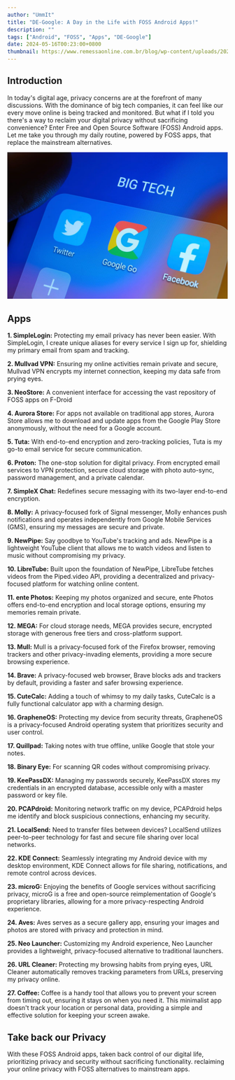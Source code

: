 ```yaml
---
author: "UmmIt"
title: "DE-Google: A Day in the Life with FOSS Android Apps!"
description: ""
tags: ["Android", "FOSS", "Apps", "DE-Google"]
date: 2024-05-16T00:23:00+0800
thumbnail: https://www.remessaonline.com.br/blog/wp-content/uploads/2022/07/big-techs.jpg.optimal.jpg
---
```


## Introduction

In today's digital age, privacy concerns are at the forefront of many discussions. With the dominance of big tech companies, it can feel like our every move online is being tracked and monitored. But what if I told you there's a way to reclaim your digital privacy without sacrificing convenience? Enter Free and Open Source Software (FOSS) Android apps. Let me take you through my daily routine, powered by FOSS apps, that replace the mainstream alternatives.

![](./featured.jpg)

## Apps

**1. SimpleLogin:** Protecting my email privacy has never been easier. With SimpleLogin, I create unique aliases for every service I sign up for, shielding my primary email from spam and tracking.

**2. Mullvad VPN:** Ensuring my online activities remain private and secure, Mullvad VPN encrypts my internet connection, keeping my data safe from prying eyes.

**3. NeoStore:** A convenient interface for accessing the vast repository of FOSS apps on F-Droid

**4. Aurora Store:** For apps not available on traditional app stores, Aurora Store allows me to download and update apps from the Google Play Store anonymously, without the need for a Google account.

**5. Tuta:** With end-to-end encryption and zero-tracking policies, Tuta is my go-to email service for secure communication.

**6. Proton:** The one-stop solution for digital privacy. From encrypted email services to VPN protection, secure cloud storage with photo auto-sync, password management, and a private calendar.

**7. SimpleX Chat:** Redefines secure messaging with its two-layer end-to-end encryption.

**8. Molly:** A privacy-focused fork of Signal messenger, Molly enhances push notifications and operates independently from Google Mobile Services (GMS), ensuring my messages are secure and private.

**9. NewPipe:** Say goodbye to YouTube's tracking and ads. NewPipe is a lightweight YouTube client that allows me to watch videos and listen to music without compromising my privacy.

**10. LibreTube:** Built upon the foundation of NewPipe, LibreTube fetches videos from the Piped.video API, providing a decentralized and privacy-focused platform for watching online content.

**11. ente Photos:** Keeping my photos organized and secure, ente Photos offers end-to-end encryption and local storage options, ensuring my memories remain private.

**12. MEGA:** For cloud storage needs, MEGA provides secure, encrypted storage with generous free tiers and cross-platform support.

**13. Mull:** Mull is a privacy-focused fork of the Firefox browser, removing trackers and other privacy-invading elements, providing a more secure browsing experience.

**14. Brave:** A privacy-focused web browser, Brave blocks ads and trackers by default, providing a faster and safer browsing experience.

**15. CuteCalc:** Adding a touch of whimsy to my daily tasks, CuteCalc is a fully functional calculator app with a charming design.

**16. GrapheneOS:** Protecting my device from security threats, GrapheneOS is a privacy-focused Android operating system that prioritizes security and user control.

**17. Quillpad:** Taking notes with true offline, unlike Google that stole your notes.

**18. Binary Eye:** For scanning QR codes without compromising privacy.

**19. KeePassDX:** Managing my passwords securely, KeePassDX stores my credentials in an encrypted database, accessible only with a master password or key file.

**20. PCAPdroid:** Monitoring network traffic on my device, PCAPdroid helps me identify and block suspicious connections, enhancing my security.

**21. LocalSend:** Need to transfer files between devices? LocalSend utilizes peer-to-peer technology for fast and secure file sharing over local networks.

**22. KDE Connect:** Seamlessly integrating my Android device with my desktop environment, KDE Connect allows for file sharing, notifications, and remote control across devices.

**23. microG:** Enjoying the benefits of Google services without sacrificing privacy, microG is a free and open-source reimplementation of Google's proprietary libraries, allowing for a more privacy-respecting Android experience.

**24. Aves:** Aves serves as a secure gallery app, ensuring your images and photos are stored with privacy and protection in mind.

**25. Neo Launcher:** Customizing my Android experience, Neo Launcher provides a lightweight, privacy-focused alternative to traditional launchers.

**26. URL Cleaner:** Protecting my browsing habits from prying eyes, URL Cleaner automatically removes tracking parameters from URLs, preserving my privacy online.

**27. Coffee:** Coffee is a handy tool that allows you to prevent your screen from timing out, ensuring it stays on when you need it. This minimalist app doesn't track your location or personal data, providing a simple and effective solution for keeping your screen awake.

## Take back our Privacy

With these FOSS Android apps, taken back control of our digital life, prioritizing privacy and security without sacrificing functionality. reclaiming your online privacy with FOSS alternatives to mainstream apps.
